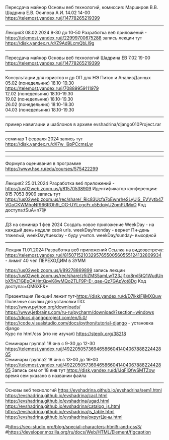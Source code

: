 Пересдача майнор Основы веб технологий, комиссия: Марширов В.В. Шадрина Е.В. Осипова А.И.  14.02 14-00 https://telemost.yandex.ru/j/14778265219399
______________________
Лекция3 08.02.2024  9-30 до 10-50 Разработка веб приложений -https://telemost.yandex.ru/j/22999700675288
запись лекции тут https://disk.yandex.ru/d/Z9Ad9LcmQbLI9g
________________________________________________________________________________________________

Пересдача майнор Основы веб технологий Шадрина ЕВ 7.02 19-00 https://telemost.yandex.ru/j/14778265219399
____________________________________
Консультации для юристов и др ОП для НЭ Питон и АнализДанных <br>
05.02 (понедельник) 18.10-19.30  https://telemost.yandex.ru/j/70889959111979 <br>
12.02 (понедельник) 18.10-19.30 <br>
19.02 (понедельник) 18.10-19.30 <br>
26.02 (понедельник) 18.10-19.30 <br>
04.03 (понедельник) 18.10-19.30 <br>


_________________________________________________________________________
пример навигации и шаблонов в архиве evshadrina/django010Project.rar
__________________
семинар 1 февраля 2024 запись тут https://disk.yandex.ru/d/l7w_i9pPCcmsLw
______________________________

_____________________________________________________________
Формула оценивания в программе https://www.hse.ru/edu/courses/575422299
__________

Лекция2 25.01.2024 Разработка веб приложений - 
https://us02web.zoom.us/j/81570538909
Идентификатор конференции: 815 7053 8909
запись тут https://us02web.zoom.us/rec/share/_Ric83Ucfa7oEwnrheSLyUlS_EVVytb47VGoCKWMhoNf966ROh9i_OG-UYLcgcFr.x5EdqiyU2pmPUMxO
Код доступа:tSuA=n7@

___________________________________
ДЗ на семинар 1 фев 2024 Создать новое приложение WeekDay - на каждый день недели свой urls. weekDay/monday -  вернет Пн-день тяжелый, weekDay/tuesday - буду учится.  weekDay/sunday- выходной
_______________________________________________________
Лекция 11.01.2024 Разработка веб приложений
Ссылка на видеовстречу: https://telemost.yandex.ru/j/81507152103295765500560555124132809934 - лимит 40 чел ПЕРЕХОДИМ в ЗУММ

https://us02web.zoom.us/j/89278869899
запись лекции https://us02web.zoom.us/rec/share/z5iZMS5amLwT23Jj1ko8rvl5tQ1WudUnbX5hZ1GEpOAHntQpvK8wMQo2TLF9P-E-.qae-Qz7GApVot8Dg
Код доступа:=QM6XF&*<br>

Презентация Лекции1 лежит тут-https://disk.yandex.ru/d/D7lkkIFljMXQuw<br>
Полезные ссылки для установки ПО: <br> 
https://www.python.org/downloads/ <br>
https://www.jetbrains.com/ru-ru/pycharm/download/?section=windows<br>
https://docs.djangoproject.com/en/5.0/<br>
https://code.visualstudio.com/docs/python/tutorial-django - установка django<br>
Курс по html/css (кто не изучал) https://stepik.org/38218

Семинары группа1 18 янв с 9-30 до 12-30  https://telemost.yandex.ru/j/49220505736946586604140406788822442805<br>
Семинары группа2 18 янв с 13-00 до 16-00 https://telemost.yandex.ru/j/49220505736946586604140406788822442805
Запись сем от 18 янв тут https://disk.yandex.ru/d/IJqFlQfwSMTZow
время сем указано в названии файла
_____________________________________________________________

Основы веб технологий
https://evshadrina.github.io/evshadrina/sem1.html
https://evshadrina.github.io/evshadrina/cacl.html
https://evshadrina.github.io/evshadrina/ugad.html
https://evshadrina.github.io/evshadrina/catalog_js.html
https://evshadrina.github.io/evshadrina/js_table.html
https://evshadrina.github.io/evshadrina/округЦены.html



#https://seo-studio.pro/blog/special-characters-html5-and-css3/
#https://developer.mozilla.org/ru/docs/Web/HTML/Element/figcaption






